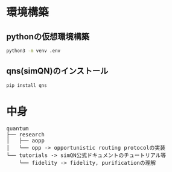 # 環境構築
## pythonの仮想環境構築
```bash
python3 -m venv .env
```
## qns(simQN)のインストール
```bash
pip install qns
```

# 中身
<pre>
quantum
├── research
│   ├── aopp
│   └── opp -> opportunistic routing protocolの実装
└── tutorials -> simQN公式ドキュメントのチュートリアル等
    └── fidelity -> fidelity, purificationの理解
</pre>

